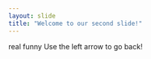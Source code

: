 ```yaml
---
layout: slide
title: "Welcome to our second slide!"
---
```

real funny
Use the left arrow to go back!
